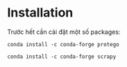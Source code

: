 # Installation

Trước hết cần cài đặt một số packages:

`conda install -c conda-forge protego`

`conda install -c conda-forge scrapy`